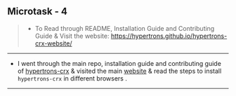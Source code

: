 
Microtask - 4
---

 > -  To Read through README, Installation Guide and Contributing Guide & Visit the website: https://hypertrons.github.io/hypertrons-crx-website/

--- 

- I went through the main repo, installation guide and contributing guide of [hypertrons-crx](https://github.com/hypertrons/hypertrons-crx) & visited the main [website](https://hypertrons.github.io/hypertrons-crx-website/) & read the steps to install `hypertrons-crx` in different browsers .

---
